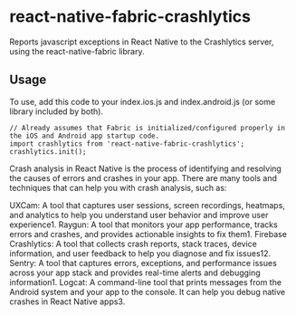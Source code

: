 
react-native-fabric-crashlytics
===============================

Reports javascript exceptions in React Native to the Crashlytics server, using the react-native-fabric library.

Usage
-----

To use, add this code to your index.ios.js and index.android.js (or some library included by both).

```
// Already assumes that Fabric is initialized/configured properly in the iOS and Android app startup code.
import crashlytics from 'react-native-fabric-crashlytics';
crashlytics.init();
```

Crash analysis in React Native is the process of identifying and resolving the causes of errors and crashes in your app. There are many tools and techniques that can help you with crash analysis, such as:

UXCam: A tool that captures user sessions, screen recordings, heatmaps, and analytics to help you understand user behavior and improve user experience1.
Raygun: A tool that monitors your app performance, tracks errors and crashes, and provides actionable insights to fix them1.
Firebase Crashlytics: A tool that collects crash reports, stack traces, device information, and user feedback to help you diagnose and fix issues12.
Sentry: A tool that captures errors, exceptions, and performance issues across your app stack and provides real-time alerts and debugging information1.
Logcat: A command-line tool that prints messages from the Android system and your app to the console. It can help you debug native crashes in React Native apps3.
